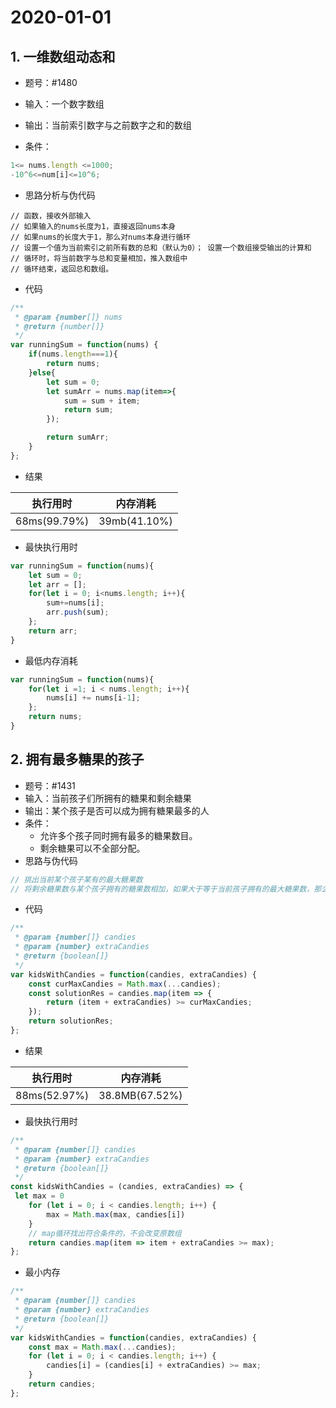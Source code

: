# 2020-01-01

## 1. 一维数组动态和

- 题号：#1480

- 输入：一个数字数组
- 输出：当前索引数字与之前数字之和的数组
- 条件：

```js
1<= nums.length <=1000;
-10^6<=num[i]<=10^6;
```

- 思路分析与伪代码

```text
// 函数，接收外部输入
// 如果输入的nums长度为1，直接返回nums本身
// 如果nums的长度大于1，那么对nums本身进行循环
// 设置一个值为当前索引之前所有数的总和（默认为0）； 设置一个数组接受输出的计算和
// 循环时，将当前数字与总和变量相加，推入数组中
// 循环结束，返回总和数组。
```

- 代码

```js
/**
 * @param {number[]} nums
 * @return {number[]}
 */
var runningSum = function(nums) {
    if(nums.length===1){
        return nums;
    }else{
        let sum = 0;
        let sumArr = nums.map(item=>{
            sum = sum + item;
            return sum;
        });

        return sumArr;
    }
};
```

- 结果

| 执行用时     | 内存消耗     |
| ------------ | ------------ |
| 68ms(99.79%) | 39mb(41.10%) |

- 最快执行用时

```js
var runningSum = function(nums){
    let sum = 0;
    let arr = [];
    for(let i = 0; i<nums.length; i++){
        sum+=nums[i];
        arr.push(sum);
    };
    return arr;
}
```

- 最低内存消耗

```js
var runningSum = function(nums){
    for(let i =1; i < nums.length; i++){
        nums[i] += nums[i-1];
    };
    return nums;
}
```

## 2. 拥有最多糖果的孩子

- 题号：#1431
- 输入：当前孩子们所拥有的糖果和剩余糖果
- 输出：某个孩子是否可以成为拥有糖果最多的人
- 条件：
  - 允许多个孩子同时拥有最多的糖果数目。
  - 剩余糖果可以不全部分配。
- 思路与伪代码

```js
// 挑出当前某个孩子某有的最大糖果数
// 将剩余糖果数与某个孩子拥有的糖果数相加，如果大于等于当前孩子拥有的最大糖果数，那么，判断为true,否则判断为false
```

- 代码

```js
/**
 * @param {number[]} candies
 * @param {number} extraCandies
 * @return {boolean[]}
 */
var kidsWithCandies = function(candies, extraCandies) {
    const curMaxCandies = Math.max(...candies);
    const solutionRes = candies.map(item => {
        return (item + extraCandies) >= curMaxCandies;
    });
    return solutionRes;
};
```

- 结果

| 执行用时     | 内存消耗       |
| ------------ | -------------- |
| 88ms(52.97%) | 38.8MB(67.52%) |

- 最快执行用时

```js
/**
 * @param {number[]} candies
 * @param {number} extraCandies
 * @return {boolean[]}
 */
const kidsWithCandies = (candies, extraCandies) => {
 let max = 0
    for (let i = 0; i < candies.length; i++) {
        max = Math.max(max, candies[i])
    }
    // map循环找出符合条件的，不会改变原数组
    return candies.map(item => item + extraCandies >= max);
};
```

- 最小内存

```js
/**
 * @param {number[]} candies
 * @param {number} extraCandies
 * @return {boolean[]}
 */
var kidsWithCandies = function(candies, extraCandies) {
    const max = Math.max(...candies);
    for (let i = 0; i < candies.length; i++) {
        candies[i] = (candies[i] + extraCandies) >= max;
    }
    return candies;
};
```



